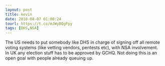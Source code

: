```yaml
---
layout: post
title: kevin
date: 2018-08-07 01:00:24
tourl: https://t.co/mJWyBQgFpy
tags: [DHS,NSA]
---
```

The US needs to put somebody like DHS in charge of signing off all remote voting systems (like vetting vendors, pentests etc), with NSA involvement. In UK any election stuff has to be approved by GCHQ. Not doing this is an open goal with people already queuing up.